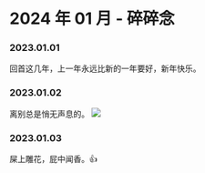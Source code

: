 # 2024 年 01 月 - 碎碎念


### 2023.01.01
回首这几年，上一年永远比新的一年要好，新年快乐。

### 2023.01.02
离别总是悄无声息的。
![](https://image.ericzzz.com/2024/01/02/63ddd9ca-f978-47a5-9735-d7390aece1b6.jpg)

### 2023.01.03
屎上雕花，屁中闻香。👍

